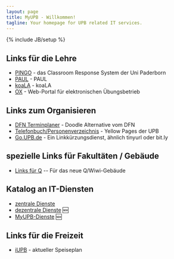 ```yaml
---
layout: page
title: MyUPB - Willkommen!
tagline: Your homepage for UPB related IT services.
---
```

{% include JB/setup %}

## Links für die Lehre

* [PINGO](http://pingo.upb.de) - das Classroom Response System der Uni Paderborn
* [PAUL](https://paul.uni-paderborn.de) - PAUL
* [koaLA](https://paul.uni-paderborn.de) - koaLA
* [OX](https://ox.uni-paderborn.de) - Web-Portal für elektronischen Übungsbetrieb


## Links zum Organisieren

* [DFN Terminplaner](https://terminplaner.dfn.de) - Doodle Alternative vom DFN
* [Telefonbuch/Personenverzeichnis](https://groups.uni-paderborn.de/itd/mkd/) - Yellow Pages der UPB
* [Go.UPB.de](https://go.uni-paderborn.de/) - Ein Linkkürzungsdienst, ähnlich tinyurl oder bit.ly

## spezielle Links für Fakultäten / Gebäude

* [Links für Q](/q.html) -- Für das neue Q/Wiwi-Gebäude


## Katalog an IT-Diensten

* [zentrale Dienste](/it-services/central.html)
* [dezentrale Dienste](/it-services/decentral.html) :new:
* [MyUPB-Dienste](/it-services/myupb/index.html) :new:

## Links für die Freizeit

* [iUPB](http://www.i-upb.de/de/restaurants) - aktueller Speiseplan
